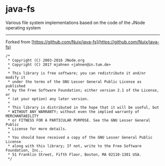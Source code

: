 # java-fs
Various file system implementations based on the code of the JNode operating system

---

Forked from [https://github.com/Nuix/java-fs](https://github.com/Nuix/java-fs)

```
/*
 * Copyright (C) 2003-2016 JNode.org
 * Copyright (C) 2017 mjahnen <jahnen@in.tum.de>
 *
 * This library is free software; you can redistribute it and/or modify it
 * under the terms of the GNU Lesser General Public License as published
 * by the Free Software Foundation; either version 2.1 of the License, or
 * (at your option) any later version.
 *
 * This library is distributed in the hope that it will be useful, but 
 * WITHOUT ANY WARRANTY; without even the implied warranty of MERCHANTABILITY
 * or FITNESS FOR A PARTICULAR PURPOSE. See the GNU Lesser General Public 
 * License for more details.
 *
 * You should have received a copy of the GNU Lesser General Public License
 * along with this library; If not, write to the Free Software Foundation, Inc., 
 * 51 Franklin Street, Fifth Floor, Boston, MA 02110-1301 USA.
 */
```

